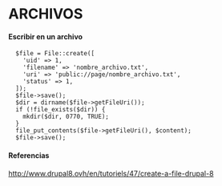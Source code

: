 ARCHIVOS
========

#### Escribir en un archivo
```
  $file = File::create([
    'uid' => 1,
    'filename' => 'nombre_archivo.txt',
    'uri' => 'public://page/nombre_archivo.txt',
    'status' => 1,
  ]);
  $file->save();
  $dir = dirname($file->getFileUri());
  if (!file_exists($dir)) {
    mkdir($dir, 0770, TRUE);
  }
  file_put_contents($file->getFileUri(), $content);
  $file->save();
```

#### Referencias
http://www.drupal8.ovh/en/tutoriels/47/create-a-file-drupal-8
